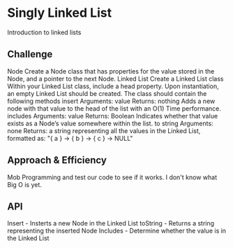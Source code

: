# Singly Linked List

Introduction to linked lists

## Challenge
Node
Create a Node class that has properties for the value stored in the Node, and a pointer to the next Node.
Linked List
Create a Linked List class
Within your Linked List class, include a head property.
Upon instantiation, an empty Linked List should be created.
The class should contain the following methods
insert
Arguments: value
Returns: nothing
Adds a new node with that value to the head of the list with an O(1) Time performance.
includes
Arguments: value
Returns: Boolean
Indicates whether that value exists as a Node’s value somewhere within the list.
to string
Arguments: none
Returns: a string representing all the values in the Linked List, formatted as:
"{ a } -> { b } -> { c } -> NULL"

## Approach & Efficiency

Mob Programming and test our code to see if it works. I don't know what Big O is yet.

## API

Insert - Insterts a new Node in the Linked List
toString - Returns a string representing the inserted Node
Includes - Determine whether the value is in the Linked List

